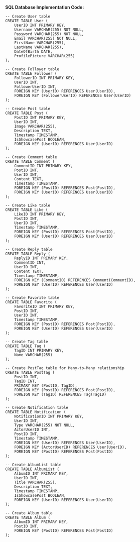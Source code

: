 **SQL Database Implementation Code:**
    
    -- Create User table
    CREATE TABLE User (
        UserID INT PRIMARY KEY,
        Username VARCHAR(255) NOT NULL,
        Password VARCHAR(255) NOT NULL,
        Email VARCHAR(255) NOT NULL,
        FirstName VARCHAR(255),
        LastName VARCHAR(255),
        DateOfBirth DATE,
        ProfilePicture VARCHAR(255)
    );
    
    -- Create Follower table
    CREATE TABLE Follower (
        FollowerID INT PRIMARY KEY,
        UserID INT,
        FollowerUserID INT,
        FOREIGN KEY (UserID) REFERENCES User(UserID),
        FOREIGN KEY (FollowerUserID) REFERENCES User(UserID)
    );
    
    -- Create Post table
    CREATE TABLE Post (
        PostID INT PRIMARY KEY,
        UserID INT,
        Image VARCHAR(255),
        Description TEXT,
        Timestamp TIMESTAMP,
        IsShowcasePost BOOLEAN,
        FOREIGN KEY (UserID) REFERENCES User(UserID)
    );
    
    -- Create Comment table
    CREATE TABLE Comment (
        CommentID INT PRIMARY KEY,
        PostID INT,
        UserID INT,
        Content TEXT,
        Timestamp TIMESTAMP,
        FOREIGN KEY (PostID) REFERENCES Post(PostID),
        FOREIGN KEY (UserID) REFERENCES User(UserID)
    );
    
    -- Create Like table
    CREATE TABLE Like (
        LikeID INT PRIMARY KEY,
        PostID INT,
        UserID INT,
        Timestamp TIMESTAMP,
        FOREIGN KEY (PostID) REFERENCES Post(PostID),
        FOREIGN KEY (UserID) REFERENCES User(UserID)
    );
    
    -- Create Reply table
    CREATE TABLE Reply (
        ReplyID INT PRIMARY KEY,
        CommentID INT,
        UserID INT,
        Content TEXT,
        Timestamp TIMESTAMP,
        FOREIGN KEY (CommentID) REFERENCES Comment(CommentID),
        FOREIGN KEY (UserID) REFERENCES User(UserID)
    );
    
    -- Create Favorite table
    CREATE TABLE Favorite (
        FavoriteID INT PRIMARY KEY,
        PostID INT,
        UserID INT,
        Timestamp TIMESTAMP,
        FOREIGN KEY (PostID) REFERENCES Post(PostID),
        FOREIGN KEY (UserID) REFERENCES User(UserID)
    );
    
    -- Create Tag table
    CREATE TABLE Tag (
        TagID INT PRIMARY KEY,
        Name VARCHAR(255)
    );
    
    -- Create PostTag table for Many-to-Many relationship
    CREATE TABLE PostTag (
        PostID INT,
        TagID INT,
        PRIMARY KEY (PostID, TagID),
        FOREIGN KEY (PostID) REFERENCES Post(PostID),
        FOREIGN KEY (TagID) REFERENCES Tag(TagID)
    );
    
    -- Create Notification table
    CREATE TABLE Notification (
        NotificationID INT PRIMARY KEY,
        UserID INT,
        Type VARCHAR(255) NOT NULL,
        ActorUserID INT,
        PostID INT,
        Timestamp TIMESTAMP,
        FOREIGN KEY (UserID) REFERENCES User(UserID),
        FOREIGN KEY (ActorUserID) REFERENCES User(UserID),
        FOREIGN KEY (PostID) REFERENCES Post(PostID)
    );

    -- Create AlbumList table
    CREATE TABLE AlbumList (
        AlbumID INT PRIMARY KEY,
        UserID INT,
        Title VARCHAR(255),
        Description TEXT,
        Timestamp TIMESTAMP,
        IsShowcasePost BOOLEAN,
        FOREIGN KEY (UserID) REFERENCES User(UserID)
    );

    -- Create Album table
    CREATE TABLE Album (
        AlbumID INT PRIMARY KEY,
        PostID INT,
        FOREIGN KEY (PostID) REFERENCES Post(PostID)
    );
